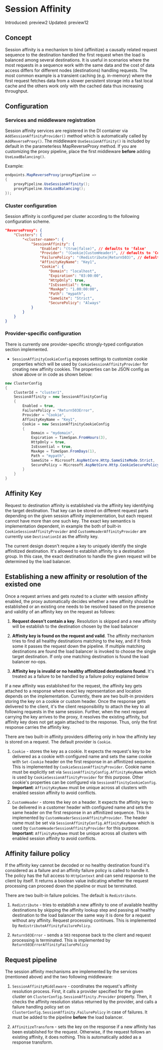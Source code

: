 # Session Affinity

Introduced: preview2
Updated: preview12

## Concept
Session affinity is a mechanism to bind (affinitize) a causally related request sequence to the destination handled the first request when the load is balanced among several destinations. It is useful in scenarios where the most requests in a sequence work with the same data and the cost of data access differs for different nodes (destinations) handling requests. The most common example is a transient caching (e.g. in-memory) where the first request fetches data from a slower persistent storage into a fast local cache and the others work only with the cached data thus increasing throughput.

## Configuration
### Services and middleware registration
Session affinity services are registered in the DI container via `AddSessionAffinityProvider()` method which is automatically called by `AddReverseProxy()`. The middleware `UseSessionAffinity()` is included by default in the parameterless MapReverseProxy method. If you are customizing the proxy pipeline, place the first middleware **before** adding `UseLoadBalancing()`.

Example:
```C#
endpoints.MapReverseProxy(proxyPipeline =>
{
    proxyPipeline.UseSessionAffinity();
    proxyPipeline.UseLoadBalancing();
});
```

### Cluster configuration
Session affinity is configured per cluster according to the following configuration scheme.
```JSON
"ReverseProxy": {
    "Clusters": {
        "<cluster-name>": {
            "SessionAffinity": {
                "Enabled": "(true|false)", // defaults to 'false'
                "Provider": "(Cookie|CustomHeader)", // defaults to 'Cookie'
                "FailurePolicy": "(Redistribute|Return503)", // defaults to 'Redistribute'
                "AffinityKeyName": "Key1",
                "Cookie": {
                    "Domain": "localhost",
                    "Expiration": "03:00:00",
                    "HttpOnly": true,
                    "IsEssential": true,
                    "MaxAge": "1.00:00:00",
                    "Path": "mypath",
                    "SameSite": "Strict",
                    "SecurePolicy": "Always"
            }
        }
    }
}
```

### Provider-specific configuration
There is currently one provider-specific strongly-typed configuration section implemented.
- `SessionAffinityCookieConfig` exposes settings to customize cookie properties which will be used by `CookieSessionAffinityProvider` for creating new affinity cookies. The properties can be JSON config as show above or in code as shown below:
```C#
new ClusterConfig
{
    ClusterId = "cluster1",
    SessionAffinity = new SessionAffinityConfig
    {
        Enabled = true,
        FailurePolicy = "Return503Error",
        Provider = "Cookie",
        AffinityKeyName = "Key1",
        Cookie = new SessionAffinityCookieConfig
        {
            Domain = "mydomain",
            Expiration = TimeSpan.FromHours(3),
            HttpOnly = true,
            IsEssential = true,
            MaxAge = TimeSpan.FromDays(1),
            Path = "mypath",
            SameSite = Microsoft.AspNetCore.Http.SameSiteMode.Strict,
            SecurePolicy = Microsoft.AspNetCore.Http.CookieSecurePolicy.SameAsRequest
        }
    }    
}
```

## Affinity Key
Request to destination affinity is established via the affinity key identifying the target destination. That key can be stored on different request parts depending on the given session affinity implementation, but each request cannot have more than one such key. The exact key semantics is implementation dependent, in example the both of built-in `CookieSessionAffinityProvider` and `CustomHeaderAffinityProvider` are currently use `DestinationId` as the affinity key.

The current design doesn't require a key to uniquely identify the single affinitized destination. It's allowed to establish affinity to a destination group. In this case, the exact destination to handle the given request will be determined by the load balancer.

## Establishing a new affinity or resolution of the existed one
Once a request arrives and gets routed to a cluster with session affinity enabled, the proxy automatically decides whether a new affinity should be established or an existing one needs to be resolved based on the presence and validity of an affinity key on the request as follows:
1. **Request doesn't contain a key**. Resolution is skipped and a new affinity will be establish to the destination chosen by the load balancer

2. **Affinity key is found on the request and valid**. The affinity mechanism tries to find all healthy destinations matching to the key, and if it finds some it passes the request down the pipeline. If multiple matching destinations are found the load balancer is invoked to choose the single target destination. If only one matching destination is found the load balancer no-ops.

3. **Affinity key is invalid or no healthy affinitized destinations found**. It's treated as a failure to be handled by a failure policy explained below

If a new affinity was established for the request, the affinity key gets attached to a response where exact key representation and location depends on the implementation. Currently, there are two built-in providers storing the key on a cookie or custom header. Once the response gets delivered to the client, it's the client responsibility to attach the key to all following requests in the same session. Further, when the next request carrying the key arrives to the proxy, it resolves the existing affinity, but affinity key does not get again attached to the response. Thus, only the first response carries the affinity key.

There are two built-in affinity providers differing only in how the affinity key is stored on a request. The default provider is `Cookie`.
1. `Cookie` - stores the key as a cookie. It expects the request's key to be delivered as a cookie with configured name and sets the same cookie with `Set-Cookie` header on the first response in an affinitized sequence. This is implemented by `CookieSessionAffinityProvider`. Cookie name must be explicitly set via `SessionAffinityConfig.AffinityKeyName` which is used by `CookieSessionAffinityProvider` for this purpose. Other cookie's properties can be configured via `SessionAffinityCookieConfig`. **Important**: `AffinityKeyName` must be unique across all clusters with enabled session affinity to avoid conflicts.

2. `CustomHeader` - stores the key on a header. It expects the affinity key to be delivered in a customer header with configured name and sets the same header on the first response in an affinitized sequence. This is implemented by `CustomHeaderSessionAffinityProvider`. The header name must be set via `SessionAffinityConfig.AffinityKeyName` which is used by `CustomHeaderSessionAffinityProvider` for this purpose. **Important**: `AffinityKeyName` must be unique across all clusters with enabled session affinity to avoid conflicts.

## Affinity failure policy
If the affinity key cannot be decoded or no healthy destination found it's considered as a failure and an affinity failure policy is called to handle it. The policy has the full access to `HttpContext` and can send response to the client by itself. It returns a boolean value indicating whether the request processing can proceed down the pipeline or must be terminated.

There are two built-in failure policies.  The default is `Redistribute`.
1. `Redistribute` - tries to establish a new affinity to one of available healthy destinations by skipping the affinity lookup step and passing all healthy destination to the load balancer the same way it is done for a request without any affinity. Request processing continues. This is implemented by `RedistributeAffinityFailurePolicy`.

2. `Return503Error` - sends a `503` response back to the client and request processing is terminated. This is implemented by `Return503ErrorAffinityFailurePolicy`

## Request pipeline
The session affinity mechanisms are implemented by the services (mentioned above) and the two following middleware:
1. `SessionAffinityMiddleware` - coordinates the request's affinity resolution process. First, it calls a provider specified for the given cluster on `ClusterConfig.SessionAffinity.Provider` property. Then, it checks the affinity resolution status returned by the provider, and calls a failure handling policy set on `ClusterConfig.SessionAffinity.FailurePolicy` in case of failures. It must be added to the pipeline **before** the load balancer.

2. `AffinitizeTransform` - sets the key on the response if a new affinity has been established for the request. Otherwise, if the request follows an existing affinity, it does nothing. This is automatically added as a response transform.
